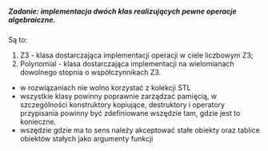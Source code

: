 ##### <a name="Headers"></a> Zadanie: implementacja dwóch klas realizujących pewne operacje algebraiczne. 
Są to:
1) Z3 - klasa dostarczająca implementacji operacji w ciele liczbowym Z3;
2) Polynomial - klasa dostarczająca implementacji na wielomianach dowolnego stopnia o współczynnikach Z3.
* w rozwiązaniach nie wolno korzystać z kolekcji STL
* wszystkie klasy powinny poprawnie zarządzać pamięcią, w szczególności konstruktory kopiujące, destruktory i operatory przypisania powinny być zdefiniowane wszędzie tam, gdzie jest to konieczne.
* wszędzie gdzie ma to sens należy akceptować stałe obiekty oraz tablice obiektów stałych jako argumenty funkcji
